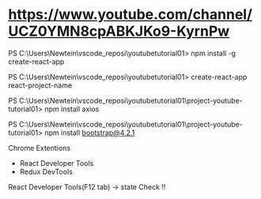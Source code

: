 # https://www.youtube.com/channel/UCZ0YMN8cpABKJKo9-KyrnPw

PS C:\Users\Newtein\vscode_reposi\youtubetutorial01> npm install -g create-react-app

PS C:\Users\Newtein\vscode_reposi\youtubetutorial01> create-react-app react-project-name

PS C:\Users\Newtein\vscode_reposi\youtubetutorial01\project-youtube-tutorial01> npm install axios

PS C:\Users\Newtein\vscode_reposi\youtubetutorial01\project-youtube-tutorial01> npm install bootstrap@4.2.1

Chrome Extentions
- React Developer Tools
- Redux DevTools

React Developer Tools(F12 tab) -> state Check !!
